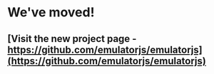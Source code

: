 # We've moved!

## [Visit the new project page - https://github.com/emulatorjs/emulatorjs](https://github.com/emulatorjs/emulatorjs)
